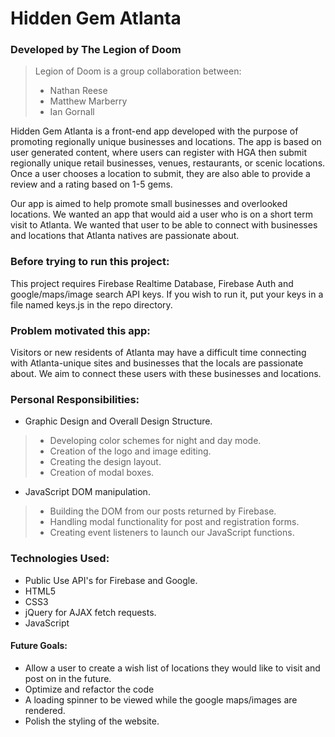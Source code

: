 # Hidden Gem Atlanta
### Developed by The Legion of Doom
> Legion of Doom is a group collaboration between:
> * Nathan Reese
> * Matthew Marberry
> * Ian Gornall

Hidden Gem Atlanta is a front-end app developed with the purpose of promoting regionally unique businesses and locations.  The app is based on user generated content, where users can register with HGA then submit regionally unique retail businesses, venues, restaurants, or scenic locations.  Once a user chooses a location to submit, they are also able to provide a review and a rating based on 1-5 gems. 

Our app is aimed to help promote small businesses and overlooked locations.  We wanted an app that would aid a user who is on a short term visit to Atlanta.  We wanted that user to be able to connect with businesses and locations that Atlanta natives are passionate about.

### Before trying to run this project:

This project requires Firebase Realtime Database, Firebase Auth and google/maps/image search API keys.  If you wish to run it, put your keys in a file named keys.js in the repo directory.  

### Problem motivated this app:
Visitors or new residents of Atlanta may have a difficult time connecting with Atlanta-unique sites and businesses that the locals are passionate about.  We aim to connect these users with these businesses and locations.

### Personal Responsibilities:
* Graphic Design and Overall Design Structure.
>* Developing color schemes for night and day mode.
>* Creation of the logo and image editing.
>* Creating the design layout.
>* Creation of modal boxes.
* JavaScript DOM manipulation.
>* Building the DOM from our posts returned by Firebase.
>* Handling modal functionality for post and registration forms.
>* Creating event listeners to launch our JavaScript functions.

### Technologies Used:
* Public Use API's for Firebase and Google.
* HTML5
* CSS3
* jQuery for AJAX fetch requests.
* JavaScript

#### Future Goals:
* Allow a user to create a wish list of locations they would like to visit and post on in the future.
* Optimize and refactor the code
* A loading spinner to be viewed while the google maps/images are rendered.
* Polish the styling of the website.
